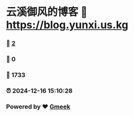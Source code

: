 # 云溪御风的博客 :link: https://blog.yunxi.us.kg 
### :page_facing_up: [2](https://blog.yunxi.us.kg/tag.html) 
### :speech_balloon: 0 
### :hibiscus: 1733 
### :alarm_clock: 2024-12-16 15:10:28 
### Powered by :heart: [Gmeek](https://github.com/Meekdai/Gmeek)
